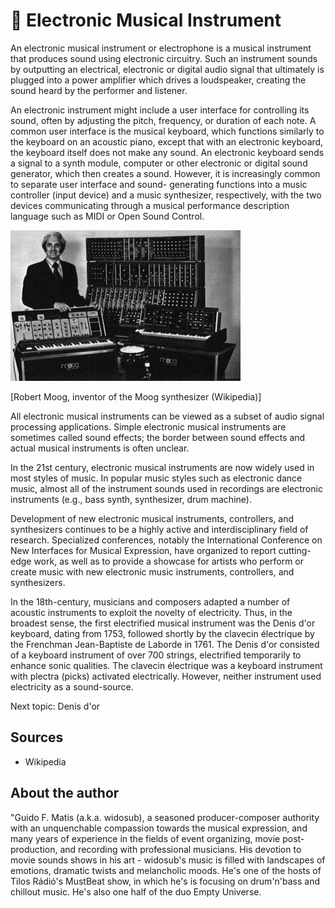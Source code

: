 # 📠 Electronic Musical Instrument

An electronic musical instrument or electrophone is a musical instrument that produces sound using electronic circuitry. Such an instrument sounds by outputting an electrical, electronic or digital audio signal that ultimately is plugged into a power amplifier which drives a loudspeaker, creating the sound heard by the performer and listener.

An electronic instrument might include a user interface for controlling its sound, often by adjusting the pitch, frequency, or duration of each note. A common user interface is the musical keyboard, which functions similarly to the keyboard on an acoustic piano, except that with an electronic keyboard, the keyboard itself does not make any sound. An electronic keyboard sends a signal to a synth module, computer or other electronic or digital sound generator, which then creates a sound. However, it is increasingly common to separate user interface and sound- generating functions into a music controller (input device) and a music synthesizer, respectively, with the two devices communicating through a musical performance description language such as MIDI or Open Sound Control.

![Electronic Musical Instrument](_static/images/electronic-musical-instrument/electronic_musical_instrument.png)

[Robert Moog, inventor of the Moog synthesizer (Wikipedia)]

All electronic musical instruments can be viewed as a subset of audio signal processing applications.
Simple electronic musical instruments are sometimes called sound effects; the border between sound effects and actual musical instruments is often unclear.

In the 21st century, electronic musical instruments are now widely used in most styles of music. In popular music styles such as electronic dance music, almost all of the instrument sounds used in recordings are electronic instruments (e.g., bass synth, synthesizer, drum machine).

Development of new electronic musical instruments, controllers, and synthesizers continues to be a highly active and interdisciplinary field of research. Specialized conferences,
notably the International Conference on New Interfaces for Musical Expression, have organized to report cutting- edge work, as well as to provide a showcase for artists who perform or create music with new electronic music instruments, controllers, and synthesizers.

In the 18th-century, musicians and composers adapted a number of acoustic instruments to exploit the novelty of electricity. Thus, in the broadest sense, the first electrified musical instrument was the Denis d'or keyboard, dating from 1753, followed shortly by the clavecin électrique by the Frenchman Jean-Baptiste de Laborde in 1761. The Denis d'or consisted of a keyboard instrument of over 700 strings, electrified temporarily to enhance sonic qualities. The clavecin électrique was a keyboard instrument with plectra (picks) activated electrically. However, neither instrument used electricity as a sound-source.

Next topic: Denis d'or

## Sources

- Wikipedia

## About the author

"Guido F. Matis (a.k.a. widosub), a seasoned producer-composer authority with an unquenchable compassion towards the musical expression, and many years of experience in the fields of event organizing, movie post- production, and recording with professional musicians. His devotion to movie sounds shows in his art - widosub's music is filled with landscapes of emotions, dramatic twists and melancholic moods. He's one of the hosts of Tilos Rádió's MustBeat show, in which he's is focusing on drum'n'bass and chillout music. He's also one half of the duo Empty Universe.
